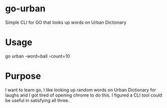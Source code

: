 # go-urban
Simple CLI for GO that looks up words on Urban Dictionary

# Usage
go urban -word=ball -count=10

# Purpose
I want to learn go, I like looking up random words on Urban Dictionary for laughs and I got tired of opening chrome to do this. I figured a CLI tool could be useful in satisfying all three.  
